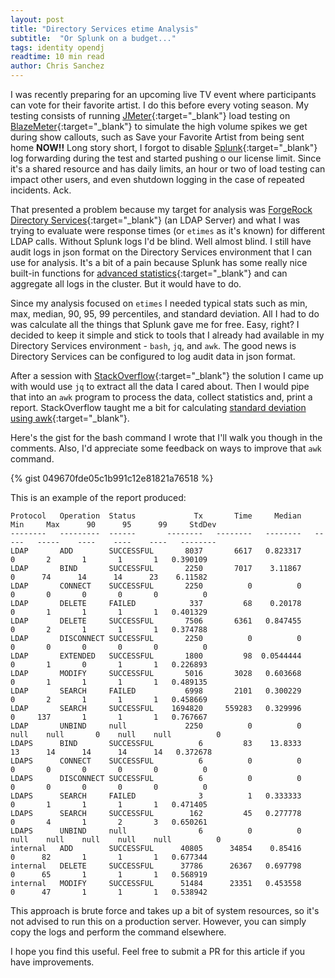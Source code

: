 ```yaml
---
layout: post
title: "Directory Services etime Analysis"
subtitle:  "Or Splunk on a budget..."
tags: identity opendj
readtime: 10 min read
author: Chris Sanchez
---
```

I was recently preparing for an upcoming live TV event where participants can vote for their favorite artist. I do this before every voting season. My testing consists of running [JMeter]{:target="_blank"} load testing on [BlazeMeter]{:target="_blank"} to simulate the high volume spikes we get during show callouts, such as Save your Favorite Artist from being sent home **NOW!!** Long story short, I forgot to disable [Splunk]{:target="_blank"} log forwarding during the test and started pushing o our license limit. Since it's a shared resource and has daily limits, an hour or two of load testing can impact other users, and even shutdown logging in the case of repeated incidents. Ack.

That presented a problem because my target for analysis was [ForgeRock Directory Services]{:target="_blank"} (an LDAP Server) and what I was trying to evaluate were response times (or `etimes` as it's known) for different LDAP calls. Without Splunk logs I'd be blind. Well almost blind. I still have audit logs in json format on the Directory Services environment that I can use for analysis. It's a bit of a pain because Splunk has some really nice built-in functions for [advanced statistics]{:target="_blank"} and can aggregate all logs in the cluster. But it would have to do.

Since my analysis focused on `etimes` I needed typical stats such as min, max, median, 90, 95, 99 percentiles, and standard deviation. All I had to do was calculate all the things that Splunk gave me for free. Easy, right? I decided to keep it simple and stick to tools that I already had available in my Directory Services environment - `bash`, `jq`, and `awk`. The good news is Directory Services can be configured to log audit data in json format.

After a session with [StackOverflow]{:target="_blank"} the solution I came up with would use `jq` to extract all the data I cared about. Then I would pipe that into an `awk` program to process the data, collect statistics and, print a report. StackOverflow taught me a bit for calculating [standard deviation using awk]{:target="_blank"}. 

Here's the gist for the bash command I wrote that I'll walk you though in the comments. Also, I'd appreciate some feedback on ways to improve that `awk` command. 

{% gist 049670fde05c1b991c12e81821a76518 %}

This is an example of the report produced:

~~~~~~
Protocol   Operation  Status             Tx       Time     Median     Min     Max      90      95      99     StdDev
--------   ---------  ------       --------   --------   --------   -----   -----    ----    ----    ----   --------
LDAP       ADD        SUCCESSFUL       8037       6617   0.823317       0       2       1       1       1   0.390109
LDAP       BIND       SUCCESSFUL       2250       7017    3.11867       0      74      14      14      23    6.11582
LDAP       CONNECT    SUCCESSFUL       2250          0          0       0       0       0       0       0          0
LDAP       DELETE     FAILED            337         68    0.20178       0       1       1       1       1   0.401329
LDAP       DELETE     SUCCESSFUL       7506       6361   0.847455       0       2       1       1       1   0.374788
LDAP       DISCONNECT SUCCESSFUL       2250          0          0       0       0       0       0       0          0
LDAP       EXTENDED   SUCCESSFUL       1800         98  0.0544444       0       1       0       1       1   0.226893
LDAP       MODIFY     SUCCESSFUL       5016       3028   0.603668       0       1       1       1       1   0.489135
LDAP       SEARCH     FAILED           6998       2101   0.300229       0       2       1       1       1   0.458669
LDAP       SEARCH     SUCCESSFUL    1694820     559283   0.329996       0     137       1       1       1   0.767667
LDAP       UNBIND     null             2250          0          0    null    null       0    null    null          0
LDAPS      BIND       SUCCESSFUL          6         83    13.8333      13      14      14      14      14   0.372678
LDAPS      CONNECT    SUCCESSFUL          6          0          0       0       0       0       0       0          0
LDAPS      DISCONNECT SUCCESSFUL          6          0          0       0       0       0       0       0          0
LDAPS      SEARCH     FAILED              3          1   0.333333       0       1       1       1       1   0.471405
LDAPS      SEARCH     SUCCESSFUL        162         45   0.277778       0       4       1       2       3   0.650261
LDAPS      UNBIND     null                6          0          0    null    null    null    null    null          0
internal   ADD        SUCCESSFUL      40805      34854    0.85416       0      82       1       1       1   0.677344
internal   DELETE     SUCCESSFUL      37786      26367   0.697798       0      65       1       1       1   0.568919
internal   MODIFY     SUCCESSFUL      51484      23351   0.453558       0      47       1       1       1   0.538942
~~~~~~

This approach is brute force and takes up a bit of system resources, so it's not advised to run this on a production server. However, you can simply copy the logs and perform the command elsewhere.

I hope you find this useful. Feel free to submit a PR for this article if you have improvements.

[BlazeMeter]: https://www.blazemeter.com
[JMeter]: https://jmeter.apache.org/
[Splunk]: https://www.splunk.com
[ForgeRock Directory Services]: https://www.forgerock.com/platform/directory-services
[advanced statistics]: https://docs.splunk.com/Documentation/SplunkCloud/8.0.2001/Search/Aboutadvancedstatistics
[StackOverflow]: https://www.stackoverflow.com
[standard deviation using awk]:  https://stackoverflow.com/questions/15101343/standard-deviation-of-an-arbitrary-number-of-numbers-using-bc-or-other-standard
